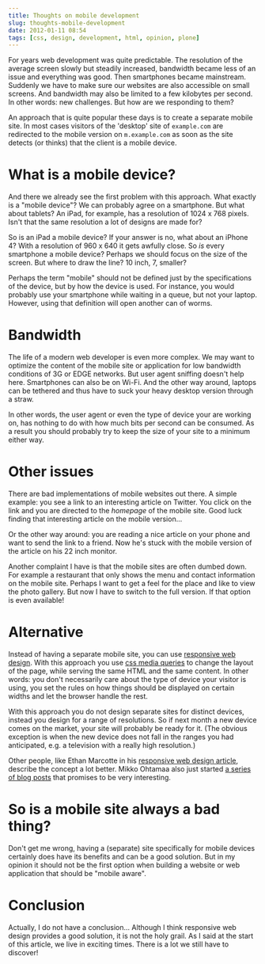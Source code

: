 ```yaml
---
title: Thoughts on mobile development
slug: thoughts-mobile-development
date: 2012-01-11 08:54
tags: [css, design, development, html, opinion, plone]
---
```


For years web development was quite predictable. The resolution of the
average screen slowly but steadily increased, bandwidth became less of
an issue and everything was good. Then smartphones became
mainstream. Suddenly we have to make sure our websites are also
accessible on small screens. And bandwidth may also be limited to a
few kilobytes per second. In other words: new challenges. But how are
we responding to them?

An approach that is quite popular these days is to create a separate
mobile site. In most cases visitors of the 'desktop' site of
`example.com` are redirected to the mobile version on `m.example.com`
as soon as the site detects (or thinks) that the client is a mobile
device.


# What is a mobile device?

And there we already see the first problem with this approach. What
exactly is a "mobile device"? We can probably agree on a
smartphone. But what about tablets? An iPad, for example, has a
resolution of 1024 x 768 pixels. Isn't that the same resolution a lot of
designs are made for?

So is an iPad a mobile device? If your answer is no, what about an
iPhone 4? With a resolution of 960 x 640 it gets awfully close. So *is*
every smartphone a mobile device? Perhaps we should focus on the size
of the screen. But where to draw the line? 10 inch, 7, smaller?

Perhaps the term "mobile" should not be defined just by the
specifications of the device, but by how the device is used. For
instance, you would probably use your smartphone while waiting in a
queue, but not your laptop. However, using that definition will open
another can of worms.


# Bandwidth

The life of a modern web developer is even more complex. We may want
to optimize the content of the mobile site or application for low
bandwidth conditions of 3G or EDGE networks. But user agent sniffing
doesn't help here. Smartphones can also be on Wi-Fi. And the other way
around, laptops can be tethered and thus have to suck your heavy
desktop version through a straw.

In other words, the user agent or even the type of device your are
working on, has nothing to do with how much bits per second can be
consumed. As a result you should probably try to keep the size of your
site to a minimum either way.


# Other issues

There are bad implementations of mobile websites out there. A simple
example: you see a link to an interesting article on Twitter. You
click on the link and you are directed to the *homepage* of the mobile
site. Good luck finding that interesting article on the mobile
version...

Or the other way around: you are reading a nice article on your phone
and want to send the link to a friend. Now he's stuck with the mobile
version of the article on his 22 inch monitor.

Another complaint I have is that the mobile sites are often dumbed
down. For example a restaurant that only shows the menu and contact
information on the mobile site. Perhaps I want to get a feel for the
place and like to view the photo gallery. But now I have to switch to
the full version. If that option is even available!


# Alternative

Instead of having a separate mobile site, you can use
[responsive web design](http://www.alistapart.com/articles/responsive-web-design/). With
this approach you use
[css media queries](https://css-tricks.com/css-media-queries/) to
change the layout of the page, while serving the same HTML and the
same content. In other words: you don't necessarily care about the
type of device your visitor is using, you set the rules on how things
should be displayed on certain widths and let the browser handle the
rest.

With this approach you do not design separate sites for distinct
devices, instead you design for a range of resolutions. So if next
month a new device comes on the market, your site will probably be
ready for it. (The obvious exception is when the new device does not
fall in the ranges you had anticipated, e.g. a television with a
really high resolution.)

Other people, like Ethan Marcotte in his
[responsive web design article](http://www.alistapart.com/articles/responsive-web-design/),
describe the concept a lot better. Mikko Ohtamaa also just started
[a series of blog posts](http://opensourcehacker.com/2012/01/09/mobilizing-websites-with-responsive-design-and-html5-tutorial/)
that promises to be very interesting.


# So is a mobile site always a bad thing?

Don't get me wrong, having a (separate) site specifically for mobile
devices certainly does have its benefits and can be a good
solution. But in my opinion it should not be the first option when
building a website or web application that should be "mobile aware".


# Conclusion

Actually, I do not have a conclusion... Although I think responsive web
design provides a good solution, it is not the holy grail. As I said
at the start of this article, we live in exciting times. There is a
lot we still have to discover!
